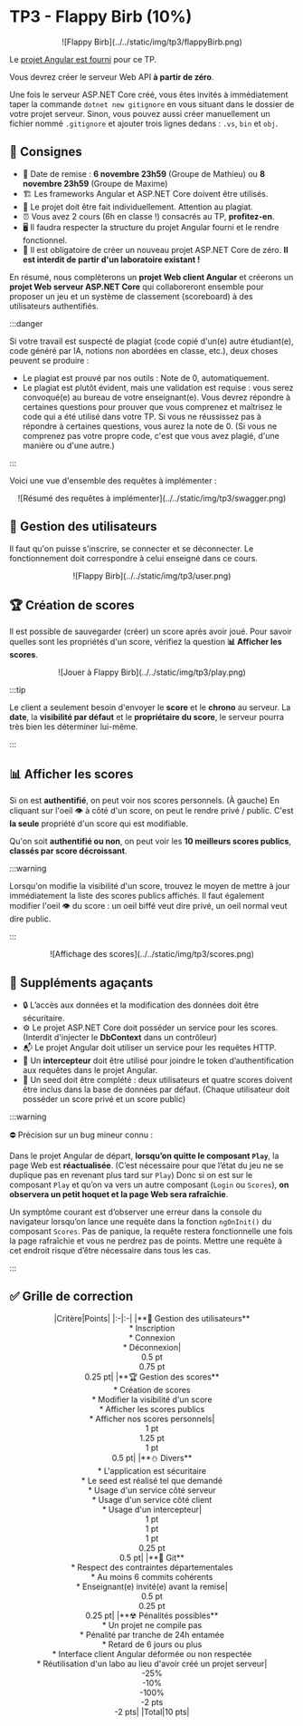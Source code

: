 # TP3 - Flappy Birb (10%)

<center>![Flappy Birb](../../static/img/tp3/flappyBirb.png)</center>

Le [projet Angular est fourni](../../static/files/tp3.zip) pour ce TP. 

Vous devrez créer le serveur Web API **à partir de zéro**. 

Une fois le serveur ASP.NET Core créé, vous êtes invités à immédiatement taper la commande `dotnet new gitignore` en vous situant dans le dossier de votre projet serveur. Sinon, vous pouvez aussi créer manuellement un fichier nommé `.gitignore` et ajouter trois lignes dedans : `.vs`, `bin` et `obj`.

## 📝 Consignes

* 📅 Date de remise : **6 novembre 23h59** (Groupe de Mathieu) ou **8 novembre 23h59** (Groupe de Maxime)
* 🏗 Les frameworks Angular et ASP.NET Core doivent être utilisés.
* 👤 Le projet doit être fait individuellement. Attention au plagiat.
* ⏰ Vous avez 2 cours (6h en classe !) consacrés au TP, **profitez-en**.
* 🖥 Il faudra respecter la structure du projet Angular fourni et le rendre fonctionnel.
* 🥚 Il est obligatoire de créer un nouveau projet ASP.NET Core de zéro. **Il est interdit de partir d'un laboratoire existant !**

En résumé, nous complèterons un **projet Web client Angular** et créerons un **projet Web serveur ASP.NET Core** qui collaboreront ensemble pour proposer un jeu et un système de classement (scoreboard) à des utilisateurs authentifiés.

:::danger
 
Si votre travail est suspecté de plagiat (code copié d'un(e) autre étudiant(e), code généré par IA, notions non abordées en classe, etc.), deux choses peuvent se produire :
 
* Le plagiat est prouvé par nos outils : Note de 0, automatiquement.
* Le plagiat est plutôt évident, mais une validation est requise : vous serez convoqué(e) au bureau de votre enseignant(e). Vous devrez répondre à certaines questions pour prouver que vous comprenez et maîtrisez le code qui a été utilisé dans votre TP. Si vous ne réussissez pas à répondre à certaines questions, vous aurez la note de 0. (Si vous ne comprenez pas votre propre code, c'est que vous avez plagié, d'une manière ou d'une autre.)
 
:::

Voici une vue d'ensemble des requêtes à implémenter :

<center>![Résumé des requêtes à implémenter](../../static/img/tp3/swagger.png)</center>

## 👥 Gestion des utilisateurs

Il faut qu'on puisse s'inscrire, se connecter et se déconnecter. Le fonctionnement doit correspondre à celui enseigné dans ce cours.

<center>![Flappy Birb](../../static/img/tp3/user.png)</center>

## 🏆 Création de scores 

Il est possible de sauvegarder (créer) un score après avoir joué. Pour savoir quelles sont les propriétés d'un score, vérifiez la question **📊 Afficher les scores**.

<center>![Jouer à Flappy Birb](../../static/img/tp3/play.png)</center>

:::tip

Le client a seulement besoin d'envoyer le **score** et le **chrono** au serveur. La **date**, la **visibilité par défaut** et le **propriétaire du score**, le serveur pourra très bien les déterminer lui-même.

:::

## 📊 Afficher les scores

Si on est **authentifié**, on peut voir nos scores personnels. (À gauche) En cliquant sur l'oeil 👁 à côté d'un score, on peut le rendre privé / public. C'est **la seule** propriété d'un score qui est modifiable.

Qu'on soit **authentifié ou non**, on peut voir les **10 meilleurs scores publics**, **classés par score décroissant**.

:::warning

Lorsqu'on modifie la visibilité d'un score, trouvez le moyen de mettre à jour immédiatement la liste des scores publics affichés. Il faut également modifier l'oeil 👁 du score : un oeil biffé veut dire privé, un oeil normal veut dire public.

:::

<center>![Affichage des scores](../../static/img/tp3/scores.png)</center>

## 🤬 Suppléments agaçants

* 🔒 L’accès aux données et la modification des données doit être sécuritaire.
* ⚙ Le projet ASP.NET Core doit posséder un service pour les scores. (Interdit d'injecter le **DbContext** dans un contrôleur)
* 📬 Le projet Angular doit utiliser un service pour les requêtes HTTP.
* 📶 Un **intercepteur** doit être utilisé pour joindre le token d’authentification aux requêtes dans le projet Angular.
* 🌱 Un seed doit être complété : deux utilisateurs et quatre scores doivent être inclus dans la base de données par défaut. (Chaque utilisateur doit posséder un score privé et un score public)

:::warning

⛔ Précision sur un bug mineur connu :

Dans le projet Angular de départ, **lorsqu’on quitte le composant `Play`**, la page Web est **réactualisée**. (C’est nécessaire pour que l’état du jeu ne se duplique pas en revenant plus tard sur `Play`) Donc si on est sur le composant `Play` et qu’on va vers un autre composant (`Login` ou `Scores`), **on observera un petit hoquet et la page Web sera rafraîchie**.

Un symptôme courant est d’observer une erreur dans la console du navigateur lorsqu’on lance une requête dans la fonction `ngOnInit()` du composant `Scores`. Pas de panique, la requête restera fonctionnelle une fois la page rafraîchie et vous ne perdrez pas de points. Mettre une requête à cet endroit risque d’être nécessaire dans tous les cas.

:::

## ✅ Grille de correction

<center>
|Critère|Points|
|:-|:-|
|**👥 Gestion des utilisateurs**<br/>* Inscription<br/>* Connexion<br/>* Déconnexion|<br/>0.5 pt<br/>0.75 pt<br/>0.25 pt|
|**🏆 Gestion des scores**<br/>* Création de scores<br/>* Modifier la visibilité d'un score<br/>* Afficher les scores publics<br/>* Afficher nos scores personnels|<br/>1 pt<br/>1.25 pt<br/>1 pt<br/>0.5 pt|
|**⛄ Divers**<br/>* L'application est sécuritaire<br/>* Le seed est réalisé tel que demandé<br/>* Usage d'un service côté serveur<br/>* Usage d'un service côté client<br/>* Usage d'un intercepteur|<br/>1 pt<br/>1 pt<br/>1 pt<br/>0.25 pt<br/>0.5 pt|
|**📰 Git**<br/>* Respect des contraintes départementales<br/>* Au moins 6 commits cohérents<br/>* Enseignant(e) invité(e) avant la remise|<br/>0.5 pt<br/>0.25 pt<br/>0.25 pt|
|**☢ Pénalités possibles**<br/>* Un projet ne compile pas<br/>* Pénalité par tranche de 24h entamée<br/>* Retard de 6 jours ou plus<br/>* Interface client Angular déformée ou non respectée<br/>* Réutilisation d'un labo au lieu d'avoir créé un projet serveur|<br/>-25%<br/>-10%<br/>-100%<br/>-2 pts<br/>-2 pts|
|Total|10 pts|
</center>
